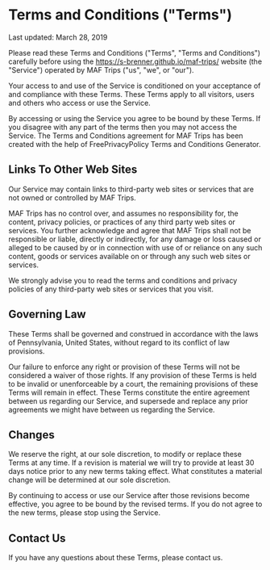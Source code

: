 # Terms and Conditions ("Terms")

Last updated: March 28, 2019

Please read these Terms and Conditions ("Terms", "Terms and Conditions") carefully before using the https://s-brenner.github.io/maf-trips/ website (the "Service") operated by MAF Trips ("us", "we", or "our").

Your access to and use of the Service is conditioned on your acceptance of and compliance with these Terms. These Terms apply to all visitors, users and others who access or use the Service.

By accessing or using the Service you agree to be bound by these Terms. If you disagree with any part of the terms then you may not access the Service. The Terms and Conditions agreement for MAF Trips has been created with the help of FreePrivacyPolicy Terms and Conditions Generator.

## Links To Other Web Sites

Our Service may contain links to third-party web sites or services that are not owned or controlled by MAF Trips.

MAF Trips has no control over, and assumes no responsibility for, the content, privacy policies, or practices of any third party web sites or services. You further acknowledge and agree that MAF Trips shall not be responsible or liable, directly or indirectly, for any damage or loss caused or alleged to be caused by or in connection with use of or reliance on any such content, goods or services available on or through any such web sites or services.

We strongly advise you to read the terms and conditions and privacy policies of any third-party web sites or services that you visit.

## Governing Law

These Terms shall be governed and construed in accordance with the laws of Pennsylvania, United States, without regard to its conflict of law provisions.

Our failure to enforce any right or provision of these Terms will not be considered a waiver of those rights. If any provision of these Terms is held to be invalid or unenforceable by a court, the remaining provisions of these Terms will remain in effect. These Terms constitute the entire agreement between us regarding our Service, and supersede and replace any prior agreements we might have between us regarding the Service.

## Changes

We reserve the right, at our sole discretion, to modify or replace these Terms at any time. If a revision is material we will try to provide at least 30 days notice prior to any new terms taking effect. What constitutes a material change will be determined at our sole discretion.

By continuing to access or use our Service after those revisions become effective, you agree to be bound by the revised terms. If you do not agree to the new terms, please stop using the Service.

## Contact Us

If you have any questions about these Terms, please contact us.

